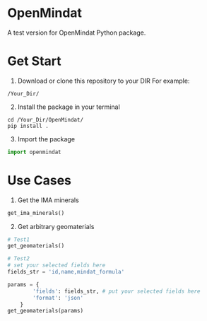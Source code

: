 # OpenMindat
A test version for OpenMindat Python package.

# Get Start

1. Download or clone this repository to your DIR
For example:
```console
/Your_Dir/
```
2. Install the package in your terminal
```console
cd /Your_Dir/OpenMindat/
pip install .
```
3. Import the package

```python
import openmindat
```

# Use Cases

1. Get the IMA minerals

```python
get_ima_minerals()
```

2. Get arbitrary geomaterials

```python
# Test1
get_geomaterials()

# Test2
# set your selected fields here
fields_str = 'id,name,mindat_formula'

params = {
        'fields': fields_str, # put your selected fields here
        'format': 'json'
    }
get_geomaterials(params)
```